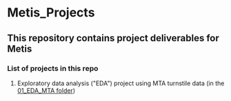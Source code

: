 # Metis_Projects
## This repository contains project deliverables for Metis
### List of projects in this repo
1. Exploratory data analysis ("EDA") project using MTA turnstile data (in the [01_EDA_MTA folder](https://github.com/nkim500/Metis_Projects/tree/main/01_EDA_MTA))
